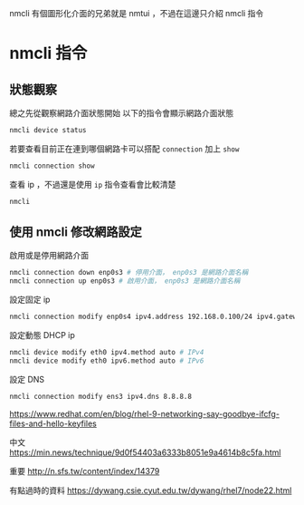 nmcli 有個圖形化介面的兄弟就是 nmtui ，不過在這邊只介紹 nmcli 指令

# nmcli 指令

## 狀態觀察

總之先從觀察網路介面狀態開始
以下的指令會顯示網路介面狀態
```sh
nmcli device status
```
若要查看目前正在連到哪個網路卡可以搭配 `connection` 加上 `show`
```sh
nmcli connection show
```

查看 ip ，不過還是使用 `ip` 指令查看會比較清楚
```sh
nmcli
```

## 使用 nmcli 修改網路設定
啟用或是停用網路介面
```sh
nmcli connection down enp0s3 # 停用介面， enp0s3 是網路介面名稱
nmcli connection up enp0s3 # 啟用介面， enp0s3 是網路介面名稱
```

設定固定 ip
```sh
nmcli connection modify enp0s4 ipv4.address 192.168.0.100/24 ipv4.gateway 192.168.0.1 # enp0s4 為網路介面名稱
```

設定動態 DHCP ip
```sh
nmcli device modify eth0 ipv4.method auto # IPv4
nmcli device modify eth0 ipv6.method auto # IPv6
```

設定 DNS
```sh
nmcli connection modify ens3 ipv4.dns 8.8.8.8
```


https://www.redhat.com/en/blog/rhel-9-networking-say-goodbye-ifcfg-files-and-hello-keyfiles

中文
https://min.news/technique/9d0f54403a6333b8051e9a4614b8c5fa.html

重要
http://n.sfs.tw/content/index/14379

有點過時的資料
https://dywang.csie.cyut.edu.tw/dywang/rhel7/node22.html